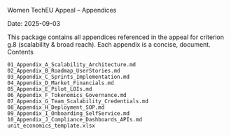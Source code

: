 Women TechEU Appeal – Appendices

Date: 2025-09-03

This package contains all appendices referenced in the appeal for criterion g.8 (scalability & broad reach). Each appendix is a concise, document.
Contents

    01_Appendix_A_Scalability_Architecture.md
    02_Appendix_B_Roadmap_UserStories.md
    03_Appendix_C_Sprints_Implementation.md
    04_Appendix_D_Market_Financials.md
    05_Appendix_E_Pilot_LOIs.md
    06_Appendix_F_Tokenomics_Governance.md
    07_Appendix_G_Team_Scalability_Credentials.md
    08_Appendix_H_Deployment_SOP.md
    09_Appendix_I_Onboarding_SelfService.md
    10_Appendix_J_Compliance_Dashboards_APIs.md
    unit_economics_template.xlsx

